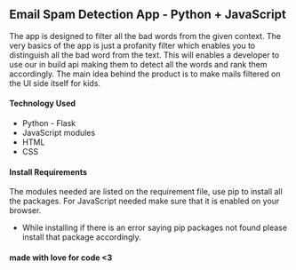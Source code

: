 ## Email Spam Detection App - Python + JavaScript

The app is designed to filter all the bad words from the given context. The very basics of the app is just a profanity filter which enables you to distinguish all the bad word from the text.
This will enables a developer to use our in build api making them to detect all the words and rank them accordingly.
The main idea behind the product is to make mails filtered on the UI side itself for kids.

#### Technology Used
* Python - Flask
* JavaScript modules
* HTML
* CSS

#### Install Requirements

The modules needed are listed on the requirement file, use pip to install all the packages.
For JavaScript needed make sure that it is enabled on your browser.
* While installing if there is an error saying pip packages not found please install that package accordingly.

#### made with love for code <3 
